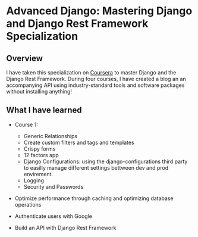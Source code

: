 # Advanced Django: Mastering Django and Django Rest Framework Specialization


## Overview

I have taken this specialization on [Coursera](https://www.coursera.org/specializations/codio-advanced-django-and-django-rest-framework) to master Django and the Django Rest Framework. 
During four courses, I have created a blog an an accompanying API using industry-standard tools and software packages without installing anything!

## What I have learned

- Course 1:
  - Generic Relationships
  - Create custom filters and tags and templates
  - Crispy forms
  - 12 factors app
  - Django Configurations: using the django-configurations third party to easilly manage different settings bettween dev and prod envirement.
  - Logging
  - Security and Passwords
  
- Optimize performance through caching and optimizing database operations

- Authenticate users with Google

- Build an API with Django Rest Framework
